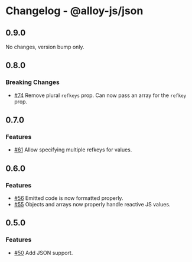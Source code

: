 # Changelog - @alloy-js/json

## 0.9.0

No changes, version bump only.

## 0.8.0

### Breaking Changes

- [#74](https://github.com/alloy-framework/alloy/pull/74) Remove plural `refkeys` prop. Can now pass an array for the `refkey` prop.


## 0.7.0

### Features

- [#61](https://github.com/alloy-framework/alloy/pull/61) Allow specifying multiple refkeys for values.


## 0.6.0

### Features

- [#56](https://github.com/alloy-framework/alloy/pull/56) Emitted code is now formatted properly.
- [#55](https://github.com/alloy-framework/alloy/pull/55) Objects and arrays now properly handle reactive JS values.




## 0.5.0

### Features

- [#50](https://github.com/alloy-framework/alloy/pull/50) Add JSON support.

